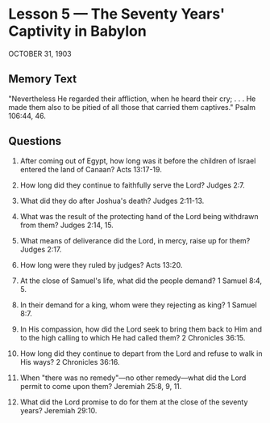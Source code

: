 # Lesson 5 — The Seventy Years' Captivity in Babylon

OCTOBER 31, 1903

## Memory Text
"Nevertheless He regarded their affliction, when he heard their cry; . . . He made them also to be pitied of all those that carried them captives." Psalm 106:44, 46.

## Questions

1. After coming out of Egypt, how long was it before the children of Israel entered the land of Canaan? Acts 13:17-19.

2. How long did they continue to faithfully serve the Lord? Judges 2:7.

3. What did they do after Joshua's death? Judges 2:11-13.

4. What was the result of the protecting hand of the Lord being withdrawn from them? Judges 2:14, 15.

5. What means of deliverance did the Lord, in mercy, raise up for them? Judges 2:17.

6. How long were they ruled by judges? Acts 13:20.

7. At the close of Samuel's life, what did the people demand? 1 Samuel 8:4, 5.

8. In their demand for a king, whom were they rejecting as king? 1 Samuel 8:7.

9. In His compassion, how did the Lord seek to bring them back to Him and to the high calling to which He had called them? 2 Chronicles 36:15.

10. How long did they continue to depart from the Lord and refuse to walk in His ways? 2 Chronicles 36:16.

11. When "there was no remedy"—no other remedy—what did the Lord permit to come upon them? Jeremiah 25:8, 9, 11.

12. What did the Lord promise to do for them at the close of the seventy years? Jeremiah 29:10.